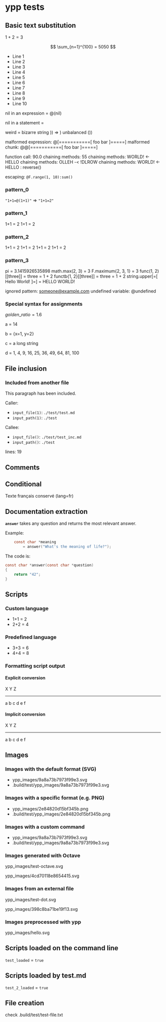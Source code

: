 # ypp tests

## Basic text substitution

$1 + 2 = 3$



$$ \sum_{n=1}^{100} = 5050 $$

- Line 1
- Line 2
- Line 3
- Line 4
- Line 5
- Line 6
- Line 7
- Line 8
- Line 9
- Line 10


nil in an expression = @(nil)

nil in a statement = 



weird = bizarre string )) => ) unbalanced ())

malformed expression: @[===========[ foo bar ]=====]
malformed chunk: @@[===========[ foo bar ]=====]

function call: 90.0
chaining methods: 55
chaining methods: WORLD! <- HELLO
chaining methods: OLLEH -< !DLROW
chaining methods: WORLD! <- HELLO  : reverse()

escaping: `@F.range(1, 10):sum()`

### pattern_0

`"1+1=@(1+1)"` => `"1+1=2"`

### pattern_1

1+1 = 2
1+1 = 2

### pattern_2

1+1 = 2
1+1 = 2
1+1 = 2
1+1 = 2

### pattern_3



pi = 3.1415926535898
math.max(2, 3) = 3
F.maximum{2, 3, 1} = 3
func(1, 2)[[three]] = three = 1 + 2
functb{1, 2}[[three]] = three = 1 + 2
string.upper[=[ Hello World! ]=] = HELLO WORLD!

ignored pattern: someone@example.com
undefined variable: @undefined

### Special syntax for assignments


$golden\_ratio = 1.6$


a = 14


b = {x=1, y=2}


c = a long string



d = 1, 4, 9, 16, 25, 36, 49, 64, 81, 100

## File inclusion

### Included from another file

This paragraph has been included.

Caller:

-   `input_file(1)`: `./test/test.md`
-   `input_path(1)`: `./test`

Callee:

-   `input_file()`: `./test/test_inc.md`
-   `input_path()`: `./test`


lines: 19

## Comments





## Conditional




Texte français conservé (lang=fr)

## Documentation extraction

**`answer`** takes any question and returns the most relevant answer.

Example:

``` c
    const char *meaning
        = answer("What's the meaning of life?");
```

The code is:

``` c
const char *answer(const char *question)
{
    return "42";
}
```


## Scripts

### Custom language

- 1+1 = 2
- 2+2 = 4

### Predefined language

- 3+3 = 6
- 4+4 = 8

### Formatting script output

#### Explicit conversion

  X   Y   Z
  --- --- ---
  a   b   c
  d   e   f


#### Implicit conversion

  X   Y   Z
  --- --- ---
  a   b   c
  d   e   f


## Images



### Images with the default format (SVG)

- ypp_images/9a8a73b7973f99e3.svg
- .build/test/ypp_images/9a8a73b7973f99e3.svg


### Images with a specific format (e.g. PNG)

- ypp_images/2e84820d15bf345b.png
- .build/test/ypp_images/2e84820d15bf345b.png


### Images with a custom command

- ypp_images/9a8a73b7973f99e3.svg
- .build/test/ypp_images/9a8a73b7973f99e3.svg


### Images generated with Octave

ypp_images/test-octave.svg

ypp_images/4cd70118e8654415.svg

### Images from an external file

ypp_images/test-dot.svg

ypp_images/398c8ba71be19f13.svg

### Images preprocessed with ypp


ypp_images/hello.svg

## Scripts loaded on the command line

`test_loaded` = `true`

## Scripts loaded by test.md



`test_2_loaded` = `true`

## File creation




check .build/test/test-file.txt
